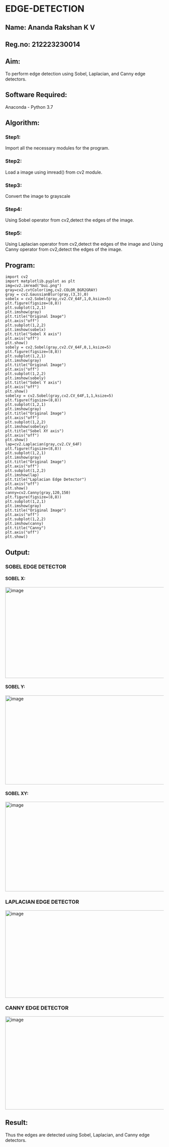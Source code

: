# EDGE-DETECTION
## Name: Ananda Rakshan K V
## Reg.no: 212223230014
## Aim:
To perform edge detection using Sobel, Laplacian, and Canny edge detectors.

## Software Required:
Anaconda - Python 3.7

## Algorithm:
### Step1:
Import all the necessary modules for the program.

### Step2:
Load a image using imread() from cv2 module.

### Step3:
Convert the image to grayscale

### Step4:
Using Sobel operator from cv2,detect the edges of the image.

### Step5:

Using Laplacian operator from cv2,detect the edges of the image and Using Canny operator from cv2,detect the edges of the image.

## Program:
```
import cv2
import matplotlib.pyplot as plt
img=cv2.imread("bui.png")
gray=cv2.cvtColor(img,cv2.COLOR_BGR2GRAY)
gray = cv2.GaussianBlur(gray,(3,3),0)
sobelx = cv2.Sobel(gray,cv2.CV_64F,1,0,ksize=5)
plt.figure(figsize=(8,8))
plt.subplot(1,2,1)
plt.imshow(gray)
plt.title("Original Image")
plt.axis("off")
plt.subplot(1,2,2)
plt.imshow(sobelx)
plt.title("Sobel X axis")
plt.axis("off")
plt.show()
sobely = cv2.Sobel(gray,cv2.CV_64F,0,1,ksize=5)
plt.figure(figsize=(8,8))
plt.subplot(1,2,1)
plt.imshow(gray)
plt.title("Original Image")
plt.axis("off")
plt.subplot(1,2,2)
plt.imshow(sobely)
plt.title("Sobel Y axis")
plt.axis("off")
plt.show()
sobelxy = cv2.Sobel(gray,cv2.CV_64F,1,1,ksize=5)
plt.figure(figsize=(8,8))
plt.subplot(1,2,1)
plt.imshow(gray)
plt.title("Original Image")
plt.axis("off")
plt.subplot(1,2,2)
plt.imshow(sobelxy)
plt.title("Sobel XY axis")
plt.axis("off")
plt.show()
lap=cv2.Laplacian(gray,cv2.CV_64F)
plt.figure(figsize=(8,8))
plt.subplot(1,2,1)
plt.imshow(gray)
plt.title("Original Image")
plt.axis("off")
plt.subplot(1,2,2)
plt.imshow(lap)
plt.title("Laplacian Edge Detector")
plt.axis("off")
plt.show()
canny=cv2.Canny(gray,120,150)
plt.figure(figsize=(8,8))
plt.subplot(1,2,1)
plt.imshow(gray)
plt.title("Original Image")
plt.axis("off")
plt.subplot(1,2,2)
plt.imshow(canny)
plt.title("Canny")
plt.axis("off")
plt.show()
```
## Output:
### SOBEL EDGE DETECTOR

#### SOBEL X:
<img width="816" height="289" alt="image" src="https://github.com/user-attachments/assets/778edeb6-eaf6-46c7-bc53-d1067deda29c" />

#### SOBEL Y:
<img width="818" height="283" alt="image" src="https://github.com/user-attachments/assets/f0b7bdbe-6294-4977-8bfb-d6ad8f5a0ca3" />

#### SOBEL XY:
<img width="835" height="285" alt="image" src="https://github.com/user-attachments/assets/b16274ef-9c6c-445a-a219-ec7044102b27" />

### LAPLACIAN EDGE DETECTOR
<img width="848" height="278" alt="image" src="https://github.com/user-attachments/assets/2badba1e-a235-4837-ba60-dab68c1c223e" />

### CANNY EDGE DETECTOR
<img width="847" height="296" alt="image" src="https://github.com/user-attachments/assets/fb19a1c2-098b-4557-b47b-5378ec79ad54" />

## Result:
Thus the edges are detected using Sobel, Laplacian, and Canny edge detectors.
